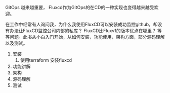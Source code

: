 GitOps 越来越重要， Fluxcd作为GitOps的在CD的一种实现也变得越来越受欢迎。

在工作中经常有人询问我，为什么我使用FluxCD可以安装成功监控github，却没有办法让FluxCD监控公司内部的私库？ FluxCD比Fluxv1的版本优点在哪里？ 等等问题。此书从小白入门开始，从如何安装，功能使用，架构方面，部分源码理解以及测试。

1. 安装
   1. 使用terraform 安装fluxcd
2. 功能讲解
3. 架构
4. 源码理解
5. 测试